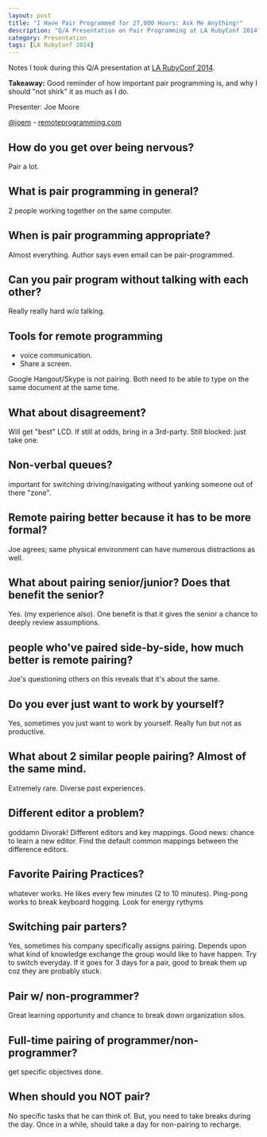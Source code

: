 ```yaml
---
layout: post
title: "I Have Pair Programmed for 27,000 Hours: Ask Me Anything!"
description: "Q/A Presentation on Pair Programming at LA RubyConf 2014"
category: Presentation
tags: [LA RubyConf 2014]
---
```


Notes I took during this Q/A presentation at [LA RubyConf 2014](http://larubyconf.com/schedule).

**Takeaway:** Good reminder of how important pair programming is, and why I should "not shirk" it as much as I do.

Presenter: Joe Moore

<!-- more -->

[@joem](https://twitter.com/joem) - [remoteprogramming.com](http://remotepairprogramming.com)

## How do you get over being nervous?

Pair a lot.

## What is pair programming in general?

2 people working together on the same computer.

## When is pair programming appropriate?

Almost everything.  Author says even email can be pair-programmed.

## Can you pair program without talking with each other?

Really really hard w/o talking.

## Tools for remote programming

* voice communication.
* Share a screen.

Google Hangout/Skype is not pairing.  Both need to be able to type on the same document at the same time.

## What about disagreement?

Will get "best" LCD.  If still at odds, bring in a 3rd-party.  Still blocked: just take one.

## Non-verbal queues?

important for switching driving/navigating without yanking someone out of there "zone".

## Remote pairing better because it has to be more formal?

Joe agrees; same physical environment can have numerous distractions as well.

## What about pairing senior/junior?  Does that benefit the senior?

Yes.  (my experience also).  One benefit is that it gives the senior a chance to deeply review assumptions.

## people who've paired side-by-side, how much better is remote pairing?

Joe's questioning others on this reveals that it's about the same.

## Do you ever just want to work by yourself?

Yes, sometimes you just want to work by yourself.  Really fun but not as productive.

## What about 2 similar people pairing?  Almost of the same mind.

Extremely rare.  Diverse past experiences.

## Different editor a problem?

goddamn Divorak!  Different editors and key mappings.  Good news: chance to learn a new editor.  Find the
default common mappings between the difference editors.

## Favorite Pairing Practices?

whatever works.  He likes every few minutes (2 to 10 minutes).  Ping-pong works to break keyboard hogging.
Look for energy rythyms

## Switching pair parters?

Yes, sometimes his company specifically assigns pairing.  Depends upon what kind of knowledge exchange the
group would like to have happen.  Try to switch everyday.  If it goes for 3 days for a pair,
good to break them up coz they are probably stuck.

## Pair w/ non-programmer?

Great learning opportunity and chance to break down organization silos.

## Full-time pairing of programmer/non-programmer?

get specific objectives done.

## When should you NOT pair?

No specific tasks that he can think of.  But, you need to take breaks during the day.  Once in a while,
should take a day for non-pairing to recharge.
